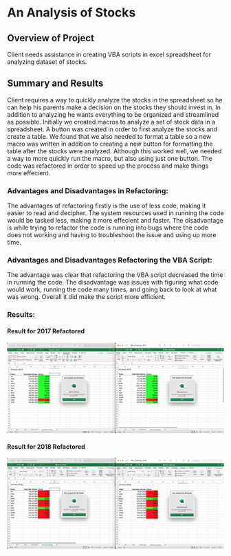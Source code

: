# An Analysis of Stocks

## Overview of Project

Client needs assistance in creating VBA scripts in excel spreadsheet for analyzing dataset of stocks.

## Summary and Results

Client requires a way to quickly analyze the stocks in the spreadsheet so he can help his parents make a decision on the stocks they should invest in.  In addition to analyzing he wants everything to be organized and streamlined as possible.  Initially we created macros to analyze a set of stock data in a spreadsheet.  A button was created in order to first analyze the stocks and create a table.  We found that we also needed to format a table so a new macro was written in addition to creating a new button for formatting the table after the stocks were analyzed.  Although this worked well, we needed a way to more quickly run the macro, but also using just one button.  The code was refactored in order to speed up the process and make things more effecient.

### Advantages and Disadvantages in Refactoring:

The advantages of refactoring firstly is the use of less code, making it easier to read and decipher.  The system resources used in running the code would be tasked less, making it more effecient and faster.  The disadvantage is while trying to refactor the code is running into bugs where the code does not working and having to troubleshoot the issue and using up more time.

### Advantages and Disadvantages Refactoring the VBA Script:

The advantage was clear that refactoring the VBA script decreased the time in running the code.  The disadvantage was issues with figuring what code would work, running the code many times, and going back to look at what was wrong.  Overall it did make the script more efficient.

### Results:

#### Result for 2017 Refactored

![This is an image](https://github.com/paveenB/stock-analysis/blob/main/Combined_2017_Results.png)

#### Result for 2018 Refactored

![This is an image](https://github.com/paveenB/stock-analysis/blob/main/Combined_2018_Results.png)


